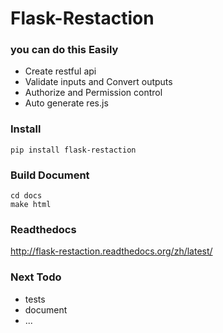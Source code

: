 # Flask-Restaction

### you can do this Easily

- Create restful api 
- Validate inputs and Convert outputs
- Authorize and Permission control
- Auto generate res.js


### Install
    
    pip install flask-restaction


### Build Document

    cd docs
    make html

### Readthedocs

http://flask-restaction.readthedocs.org/zh/latest/


### Next Todo

- tests 
- document
- ...
